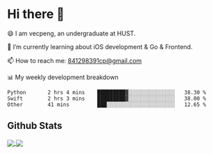 
# Hi there 👋
😄 I am vecpeng, an undergraduate at HUST.

🌱 I’m currently learning about iOS development & Go & Frontend.

📫 How to reach me: 841298391cp@gmail.com

📊 My weekly development breakdown
<!--START_SECTION:waka-->

```text
Python       2 hrs 4 mins    █████████▓░░░░░░░░░░░░░░░   38.30 %
Swift        2 hrs 3 mins    █████████▓░░░░░░░░░░░░░░░   38.00 %
Other        41 mins         ███░░░░░░░░░░░░░░░░░░░░░░   12.65 %
```

<!--END_SECTION:waka-->

## Github Stats
<a href="https://github.com/anuraghazra/github-readme-stats">
  <img align="center" src="https://github-readme-stats.vercel.app/api?username=vecpeng&count_private=true&hide=stars" />
</a>
<a href="https://github.com/anuraghazra/convoychat">
  <img align="center" src="https://github-readme-stats.vercel.app/api/top-langs/?username=vecpeng&layout=compact" />
</a>
